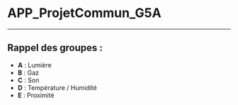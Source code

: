 # APP_ProjetCommun_G5A

---

## Rappel des groupes :
- **A** : Lumière
- **B** : Gaz
- **C** : Son
- **D** : Température / Humidité
- **E** : Proximité
